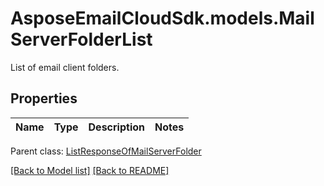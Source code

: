 # AsposeEmailCloudSdk.models.MailServerFolderList

List of email client folders.             

## Properties
Name | Type | Description | Notes
------------ | ------------- | ------------- | -------------

Parent class: [ListResponseOfMailServerFolder](ListResponseOfMailServerFolder.md)



[[Back to Model list]](Models.md) [[Back to README]](README.md)

